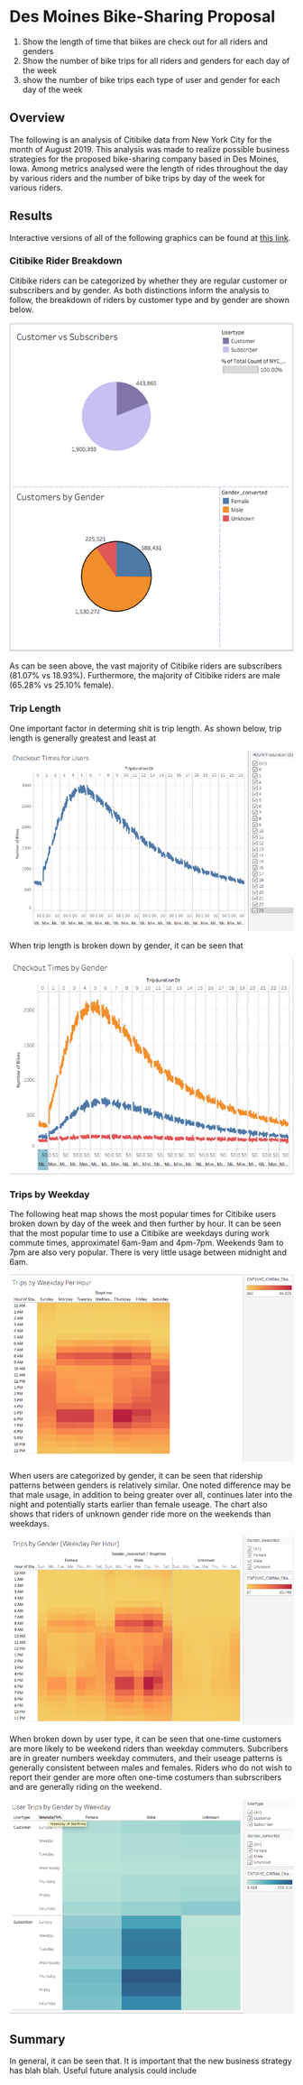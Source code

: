 # Des Moines Bike-Sharing Proposal

1. Show the length of time that biikes are check out for all riders and genders
2. Show the number of bike trips for all riders and genders for each day of the week
3. show the number of bike trips each type of user and gender for each day of the week

## Overview

The following is an analysis of Citibike data from New York City for the month of August 2019. This analysis was made to realize possible business strategies for the proposed bike-sharing company based in Des Moines, Iowa. Among metrics analysed were the length of rides throughout the day by various riders and the number of bike trips by day of the week for various riders. 

## Results 

Interactive versions of all of the following graphics can be found at [this link](https://public.tableau.com/shared/NCH6J47C7?:display_count=y&:origin=viz_share_link).

### Citibike Rider Breakdown

Citibike riders can be categorized by whether they are regular customer or subscribers and by gender. As both distinctions inform the analysis to follow, the breakdown of riders by customer type and by gender are shown below. 

![](images/customers.png)

As can be seen above, the vast majority of Citibike riders are subscribers (81.07% vs 18.93%). Furthermore, the majority of Citibike riders are male (65.28% vs 25.10% female).

### Trip Length 

One important factor in determing shit is trip length. As shown below, trip length is generally greatest and least at 

![](images/triplength.png)

When trip length is broken down by gender, it can be seen that 

![](images/triplength_gender.png)

### Trips by Weekday 

The following heat map shows the most popular times for Citibike users broken down by day of the week and then further by hour. It can be seen that the most popular time to use a Citibike are weekdays during work commute times, approximatel 6am-9am and 4pm-7pm. Weekends 9am to 7pm are also very popular. There is very little usage between midnight and 6am. 

![](images/trips_weekday.png)

When users are categorized by gender, it can be seen that ridership patterns between genders is relatively similar. One noted difference may be that male usage, in addition to being greater over all, continues later into the night and potentially starts earlier than female useage. The chart also shows that riders of unknown gender ride more on the weekends than weekdays. 

![](images/trips_gender.png)

When broken down by user type, it can be seen that one-time customers are more likely to be weekend riders than weekday commuters. Subcribers are in greater numbers weekday commuters, and their useage patterns is generally consistent between males and females. Riders who do not wish to report their gender are more often one-time costumers than subrscribers and are generally riding on the weekend. 

![](images/trip_day_gender.png)

## Summary

In general, it can be seen that. It is important that the new business strategy has blah blah. Useful future analysis could include 

